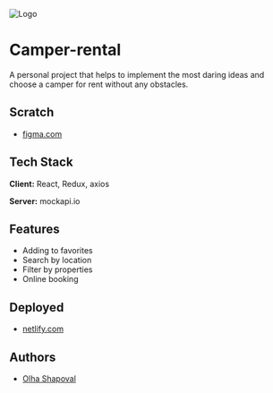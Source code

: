 ![Logo](https://lifestylecamper.ua/wp-content/themes/camper-theme/images/logo_anim.gif.pagespeed.ce.L0zSMk5WgW.gif)

# Camper-rental

A personal project that helps to implement the most daring ideas and choose a camper for rent without any obstacles.



## Scratch

- [figma.com](https://www.figma.com/design/8TKMBx3TyyUwxQ8Z7TOSkQ/Test-(Copy)?node-id=1%3A2549&t=NiUpeyecyYugV9Hv-1)



## Tech Stack

**Client:** React, Redux, axios

**Server:** mockapi.io



## Features

- Adding to favorites
- Search by location
- Filter by properties
- Online booking



## Deployed

- [netlify.com](https://rentalcamps.netlify.app/)



## Authors

- [Olha Shapoval](https://github.com/OlgaBieliaieva)
